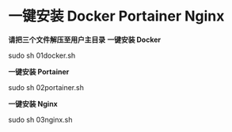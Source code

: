 # 一键安装 Docker Portainer Nginx

**请把三个文件解压至用户主目录**
**一键安装 Docker**

sudo sh 01docker.sh

**一键安装 Portainer**

sudo sh 02portainer.sh

**一键安装 Nginx**

sudo sh 03nginx.sh
